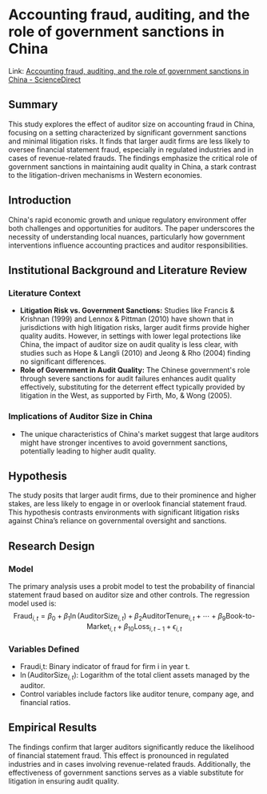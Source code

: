 # Accounting fraud, auditing, and the role of government sanctions in China

Link: [Accounting fraud, auditing, and the role of government sanctions in China - ScienceDirect](https://www.sciencedirect.com/science/article/pii/S0148296314003567)

## Summary

This study explores the effect of auditor size on accounting fraud in China, focusing on a setting characterized by significant government sanctions and minimal litigation risks. It finds that larger audit firms are less likely to oversee financial statement fraud, especially in regulated industries and in cases of revenue-related frauds. The findings emphasize the critical role of government sanctions in maintaining audit quality in China, a stark contrast to the litigation-driven mechanisms in Western economies.

## Introduction
China's rapid economic growth and unique regulatory environment offer both challenges and opportunities for auditors. The paper underscores the necessity of understanding local nuances, particularly how government interventions influence accounting practices and auditor responsibilities.

## Institutional Background and Literature Review
### Literature Context
- **Litigation Risk vs. Government Sanctions:** Studies like Francis & Krishnan (1999) and Lennox & Pittman (2010) have shown that in jurisdictions with high litigation risks, larger audit firms provide higher quality audits. However, in settings with lower legal protections like China, the impact of auditor size on audit quality is less clear, with studies such as Hope & Langli (2010) and Jeong & Rho (2004) finding no significant differences.
- **Role of Government in Audit Quality:** The Chinese government's role through severe sanctions for audit failures enhances audit quality effectively, substituting for the deterrent effect typically provided by litigation in the West, as supported by Firth, Mo, & Wong (2005).

### Implications of Auditor Size in China

- The unique characteristics of China's market suggest that large auditors might have stronger incentives to avoid government sanctions, potentially leading to higher audit quality.

## Hypothesis

The study posits that larger audit firms, due to their prominence and higher stakes, are less likely to engage in or overlook financial statement fraud. This hypothesis contrasts environments with significant litigation risks against China’s reliance on governmental oversight and sanctions.

## Research Design
### Model
The primary analysis uses a probit model to test the probability of financial statement fraud based on auditor size and other controls. The regression model used is:
$$
\text{Fraud}_{i,t} = \beta_0 + \beta_1 \ln(\text{AuditorSize}_{i,t}) + \beta_2 \text{AuditorTenure}_{i,t} + \cdots + \beta_9 \text{Book-to-Market}_{i,t} + \beta_{10} \text{Loss}_{i,t-1} + \epsilon_{i,t}
$$

### Variables Defined
- $\text{Fraudi,t}$: Binary indicator of fraud for firm i in year t.
- $\ln(\text{AuditorSize}_{i,t})$: Logarithm of the total client assets managed by the auditor.
- Control variables include factors like auditor tenure, company age, and financial ratios.

## Empirical Results
The findings confirm that larger auditors significantly reduce the likelihood of financial statement fraud. This effect is pronounced in regulated industries and in cases involving revenue-related frauds. Additionally, the effectiveness of government sanctions serves as a viable substitute for litigation in ensuring audit quality.
